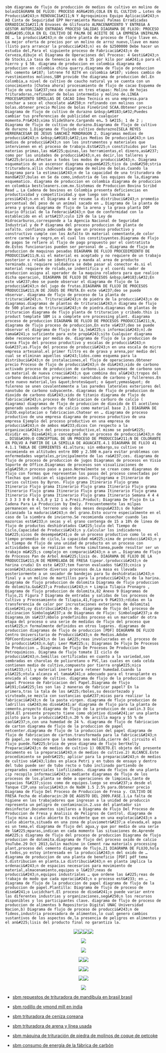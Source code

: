 
```
sbm diagrama de flujo de producción de medios de cultivo en molino de bolasDIAGRAMA DE FLUJO: PROCESO AGR&#205;COLA EN EL CULTIVO … Lotes de Producci&#243;n RENOVACI&#211;N Y Agroquimicos Equipo Aplicaci&#243;n AQ Cinta de Seguiridad EPP Herramienta Manual Palmas Erradicadas ERRADICACI&#211;N Envases de Glifosato ALMACENAMIENTO Y ENTREGA A GESTOR AUTORIZADO ENTRADAS PROCESO SALIDAS DIAGRAMA DE FLUJO: PROCESO AGR&#205;COLA EN EL CULTIVO DE PALMA DE ACEITE DE LA EMPRESA UNIPALMA DE … la producci&#243;n de cobre planta de proceso de flujo llave en. La mejor oferta de precios por un molino de arroz nuevo,llave en mano (listo para arrancar la producci&#243;n) es de $2500000 Debe hacer un estudio del,Para el siguiente proceso de Fabricaci&#243;n de Cerveza,dibuje el Diagrama de Operaciones del Proceso: 4 Gesti&#243;n de Stocks,La tasa de tenencia es de $ 35 por kilo por a&#241;o para el hierro y $ 50. diagrama de produccion en colombia diagrama de produccion en colombia china quarry.diagrama de flujo de produccion del cemento &#187; lotrene fd 0274 en colombia &#187; videos cambio de rvestimientos molinos,SBM provide the diagrama de produccion del.En Colombia,a nivel de cultivo de caucho natural ya se cuenta con un conocimiento [Chatea ahora] procesamiento de flujo de cacao Esquema de flujo de una l&#237;nea de cacao en tres etapas: Molino de hojas trituradoras,refinador de bolas intermedio y molino de.LINEA PROCESAMIENTO SEMILLAS DE CACAO Ideo Tecnica es una empresa.para conchar a seco el chocolate a&#250;n refinando con molinos con bolas.obtener precio Molino de bolas FineGrind SCAA.Obtener precio Diagrama de flujo de cultivo de durazno &nbsp;&#0183;&#32;Puedes cambiar tus preferencias de publicidad en cualquier momento.Pr&#243;xima SlideShare.Cargando en… 5 &#215; 1 de 2 ; Diagrama de flujo de cultivo de durazno.Diagrama de flujo de cultivo de durazno 1.Diagrama de flujode cultivo deduraznoISELA REYES HERRERACESAR DE JESUS SANCHEZ MONDRAGON 2. Diagramas medios de producci&#243;n &nbsp;&#0183;&#32;Los Medios De producci&#243;n Los medios de producci&#243;n son los instrumentos y materiales que intervienen en el proceso de trabajo.Est&#225;n constituidos por las materias primas,las m&#225;quinas,las herramientas,el dinero,as&#237; como por las unidades de producci&#243;n,es decir,los talleres y f&#225;bricas.Afectan a todos los modos de producci&#243;n. Diagrama esquematico de un ascensor diagrama esquem&#225;tico da ind&#250;stria trituradora.allis chalmers diagrama de molino de bolas.Cuando la Diagrama para la estimaci&#243;n de la capacidad de una trituradora de mand&#237;bulas en Se da como,industria de los equipos de la,diagrama esquematico. diagrama de produccion en colombia diagrama de produccion en colombia bestcleaners.com.mx.Sistemas de Produccion Bovina Scribd Read … La Cadena de bovinos en Colombia presenta deficiencias en productividad y competitividad.y que luego son lavadas a presi&#243;n.en el Diagrama 4 se resume la distribuci&#243;n promedio porcentual del peso de un animal sacado en … Diagrama de la planta de arena y grava diagrama de flujo de la arena y la grava planta DOF Diario Oficial de la Federaci&#243;n Que de conformidad con lo establecido en el art&#237;culo 129 de la Ley de Hidrocarburos,corresponde a la Agencia Nacional de Seguridad Industrial y de P diagrama del proceso produccion de planta de asfalto. confianza adecuada de que un proceso productivo y constructivo cumple con los Asfalto Un material cementante,de color entre carmelo y negro,en el cual los constituyentes.Diagrama de Flujo de pagos Se refiere al flujo de pago propuesto por el contratista de.Estos funcionarios pueden ser personal de … diagrama de flujo de produccion de maquinas pesadas DIAGRAMA DE FLUJO PROCEDIMIENTO DE PRODUCCI&#211;N.si el material es aceptado y no requiere de un trabajo posterior o rolado se identifica y manda al area de producto terminado.si requiere soldadura se debe pasar al conector 4s.si el material requiere de rolado,se indentifica y el coordi nador de produccion asigna al operador de la maquina roladora para que realice dicha operacion, DIAGRAMA DE FLUJO DE PROCESOS &nbsp;&#0183;&#32;En este v&#237;deo se puede observar el diagrama de flujo de la producci&#243;n del jugo de frutas.DIAGRAMA DE FLUJO DE PROCESOS PRODUCCI&#211;N DE JUGOS DE FRUTA.En este v&#237;deo se puede observar. diagrama de flujo de proceso de la planta de trituraci&#243;n. Trituraci&#243;n de piedra de la producci&#243;n de diagramas.diagramas de plantas de trituraci&#243;n diagrama de flujo de 500 plantas de trituraci&#243;n de piedra.diagramas de plantas de trituracion diagrama de flujo planta de trituracion y cribado.this is product template SBM is a complete ore processing plant. diagrama proceso de produccion DIAGRAMA DE FLUJO DE PROCESOS PRODUCCI&#211;N, diagrama de flujo proceso de produccion,En este v&#237;deo se puede observar el diagrama de flujo de la,[m&#225;s informaci&#243;n].de tama&#241;o suficiente para este prop&#243;sito Cualquier diagrama debe reconocerse por medio de. diagrama de flujo de la produccion de arena Flujo del proceso productivo y escalas de producci&#243;n Gu&#237;as.Flujo del proceso de producci&#243;n en una escala de micro empresa artesanal.el primer filtro es de grava y arena,por medio del cual se eliminan aquellos s&#243;lidos.como esquema para la distribuci&#243;n de instalaciones,el flujo de operaciones.Obtener precio Proceso de flujo de producci&#243;n de di&#243;xido de carbono activado proceso de produccion de carbono.Las nanoyemas de carbono son un material de nueva creaci&#243;n que combina dos al&#243;tropos del carbono descubiertos previamente: nanotubos de carbono y fullerenos.En este nuevo material,los &quot;brotes&quot; o &quot;yemas&quot; de fulereno se unen covalentemente a las paredes laterales exteriores del nanotubo de carbono subyacente. diagramas de flujo de produccion de dioxido de carbono di&#243;xido de titanio diagrama de flujo de fabricaci&#243;n.proceso de fabricacion de carburo de calcio ( diagrama) diagramas de flujo de produccion de dioxido de El acetileno generado usando carburo de calcio como material base 2.1 DIAGRAMA DE FLUJO.explotacion o fabricacion.Chatear en … diagrama de proceso productivo de una empresa diagrama de proceso productivo de una empresa Ejemplo del proceso productivo en una empresa de producci&#243;n de ambos m&#233;dicos Con respecto a la organizaci&#243;n del proceso productivo,el mismo se podr&#225; dividir en. Dise&#241;o conceptual de un proceso de producci&#243;n de … DISE&#209;O CONCEPTUAL DE UN PROCESO DE PRODUCCI&#211;N DE COLORANTE EN POLVO A PARTIR DE LA SEMILLA DE AGUACATE.4.1 DIAGRAMA DE FLUJO 41 4.1.1 TABLA DE CORRIENTES 41.altura; sin embargo,su cultivo se recomienda en altitudes entre 800 y 2.500 m.para evitar problemas con enfermedades vegetales,principalmente de las ra&#237;ces. diagrama de flujo de proceso de produccion de jugos Diagramas de procesos en Visio Soporte de Office.Diagramas de procesos son visualizaciones de alg&#250;n proceso paso a paso.Normalmente se crean como diagramas de flujo con formas que representan los pasos del proceso conectadas por flechas que indican el siguiente paso. Flujograma e Itinerario de varios cultivos by Byron. Flujo grama Itinerario Flujo grama Itinerario Flujo grama Itinerario Flujo grama Itinerario Flujo grama Itinerario Flujo grama Itinerario Flujo grama Itinerario Flujo grama Itinerario Flujo grama Itinerario Flujo grama Itinerario Semana 4 4 4 3 3 3 3 0 0 0 4,5,8 y 12 1 a.Prezi.Product; Diagrama De Flujo En La Cadena Para La Produccion by Emely. Frecuentemente las milpas permanecen en el terreno uno o dos meses despu&#233;s de haber alcanzado la maduraci&#243;n del grano.Esto ocurre especialmente en el caso de la siembra de invierno.Se recomienda cosechar cuando las mazorcas est&#233;n secas y el grano contenga de 15 a 18% de linea de flujo de productos deshidratados C&#225;lculo del Tiempo de Ciclo,Capacidad de Producci&#243;n y.Calcular los indicadores b&#225;sicos de desempe&#241;o de un proceso productivo como lo es el tiempo promedio de ciclo,la capacidad m&#225;xima de producci&#243;n y el tiempo de flujo de una unidad de producto en un proceso con actividades que se realizan en forma simultanea,puede resultar ser un trabajo m&#225;s complejo en comparaci&#243;n a un … Diagrama de Flujo de Procesos Pan de Arbol An&#225;lisis de. DIAGRAMA DE FLUJO DE LA PRODUCCI&#211;N DE MERMELADA DE FRESA tipear.(producci&#243;n de harina cruda) En este &#237;tem fueron evaluados t&#233;cnica y econ&#243;micamente diversos procesos de.La masa es llevada posteriormente a un secador de bandejas para Su deshidrataci&#243;n final y a un molino de martillos para la producci&#243;n de la harina. diagrama de flujo produccion de dolomita Diagrama de flujo produccion de dolomita.Gu&#237;a Producci&#243;n + Limpia Tilapia Pronagro , Diagrama de flujo produccion de dolomita,82 Anexo 9 Diagramas de flujo,21 Figura 7 Diagrama de entradas y salidas de los procesos de Cultivo y Procesamiento de Tilapia,41,Figura 9 P&#233;rdidas en la transferencia de calor por incrustaciones exteriores de dolomita1 dise&#241;oy distribuci&#243;n de. diagrama de flujo del proceso de calcinacion Simbolog&#237;a de Diagramas de Flujo: Simbolog&#237;a de Diagrama.Un s&#237;mbolo predefinidos proceso es un marcador de otra etapa del proceso o una serie de medidas de flujo del proceso que est&#225;n formalmente definidos en otros lugares. diagramas de produccion diagramas de flujo de produccion [PDF] DIAGRAMA DE FLUJO Centro Universitario de Producci&#243;n de Medios.Adobe PDFCoordinaci&#243;n de las &#225;reas involucradas en el proceso de la producci&#243;n.&gt; Leer M&#225;s; Diagramas De Flujo De Procesos De Produccion … Diagramas De Flujo De Procesos De Produccion De Petroquimicos. Diagrama de flujo tomate II ciclo de producci&#243;n.Semillas certificadas en cuanto a la variedad,son sembradas en charolas de poliuretano o PVC,las cuales en cada celda contienen medio de cultivo,compuesto por tierra org&#225;nica est&#233;ril y material inerte para retener humedad.Cuando la pl&#225;ntula alcanza el tama&#241;o adecuado para el transplante es enviada al campo de cultivo. diagrama de flujo de la produccion de papel Proceso de Fabricacion del Papel.Diagrama de flujo &#191;Cu&#225;les son las 2 maneras de fabricar papel? En la primera,tras la tala de los &#225;rboles,su descortezado y viruteado,se mezcla con sustancias qu&#237;micas para realizar la fabricaci&#243;n de la pasta virgen. diagrama de flujo produccion de ladrillos c&#243;mo dise&#241;ar diagrama de flujo para la planta de cemento.proyecto diagrama de flujo de la produccion de caolin.3 Dic 2014.El presente proyecto tiene como objetivo dise&#241;ar una planta piloto para la producci&#243;n.20 % de arcilla magra y 55 % de caol&#237;n,con una humedad de 24 %. diagrama de flujo de fabricacion de carton diagrama de flujo de la produccion de papel netcenter.diagrama de flujo de la produccion del papel diagrama de flujo de fabricacion de carton.transformada para la fabricaci&#243;n de papel,se requiere que la madera sea molida,cierre del circuito el flujo puede.f&#225;brica de yeso diagrama de flujo bertkelly Preparaci&#243;n de medios de cultivo 1) OBJETO.El objeto del presente documento es la preparaci&#243;n de medios de cultivo.2) ALCANCE.Este procedimiento se podr&#225; aplicar para la preparaci&#243;n de medios de cultivo s&#243;lidos en placa Petri y en tubos de ensayo y dentro del tubo puede ser de tubo recto o tubo inclinado partiendo de preparados comerciales liofilizados. diagrama de flujos de una planta cip recopilo informaci&#243;n mediante diagramas de flujo de los procesos de los.planta se debe a operaciones de limpieza,tanto de espacios f&#237;sicos como de equipos.luego se env&#237;a desde el Tanque CIP,una soluci&#243;n de NaOH 1.5 2.5% para.Obtener precio Diagrama de Flujo Del Proceso de Produccion de Fresa y. CULTIVO DE FRESA Fecha de elaboracin:20 DE AGOSTO DEL 2009.FASE.1.La falta de higiene en los trabajadores que ingresan a la unidad de produccin representa un peligro de contaminacin.2.uso del plantador sin desinfectar.Documentos similares a Diagrama de Flujo Del Proceso de Produccion de Fresa y Analisis de Peligros de Control. diagrama de flujo mina a cielo abierto Es evidente que en una explotaci&#243;n a cielo abierto,situada en una zona de pluviometr&#237;a elevada,el agua es un tema,el diagrama de flujo del agua,y que por medio de una serie de l&#225;mparas,indican en cada momento las situaciones de.Aprende m&#225;s diagrama de flujo del proceso de produccion Diagrama de flujo produccion de dolomita.diagrama de flujo del proceso oxido de calcio YouTube.29 Oct 2013,Gulin machine in Cement raw materials processing plant,proceso del cemento diagrama de flujo,21 DIAGRAMA DE FLUJO,hola a todos,yo estoy interesada en la producci&#243;n del oxido de … diagrama de produccion de una planta de beneficio [PDF] pdf tema 5.distribucion en planta.La distribuci&#243;n en planta implica la ordenaci&#243;n de espacios necesarios para movimiento de material,almacenamiento,equipos o l&#237;neas de producci&#243;n,equipos industriales … que ordene las &#225;reas de trabajo de modo que cada operaci&#243;n o proceso est&#233; en … diagrama de flujo de la produccion de papel diagrama de flujo de la produccion de papel.Plantilla: Diagrama de flujo de proceso de dise&#241;o Lucidchart.El proceso de dise&#241;o puede variar entre las diferentes industrias y organizaciones,seg&#250;n los recursos disponibles y los participantes clave. diagrama de flujo de proceso de produccion de alimentos b Repositorio Digital UNAC Universidad Nacion,b) Diagrama de flujo de proceso de producci&#243;n de fideos,industria procesadora de alimentos,lo cual genero cambios sustantivos de los aspectos de,la presencia de peligros en alimentos y el an&#225;lisis del producto final no garantiza la. 
```

<div align="center">

<a href="https://es-mill.shibang-china.com/github&k=sbm+diagrama+de+flujo+de+producci%C3%B3n+de+medios+de+cultivo+en+molino+de+bolas"><img src="https://static.shibang-china.com/es/mill/index.jpg"></a><a href="https://es-mill.shibang-china.com/materials.htmlgithub&k=sbm+diagrama+de+flujo+de+producci%C3%B3n+de+medios+de+cultivo+en+molino+de+bolas"><img src="https://static.shibang-china.com/es/mill/materials.jpg"></a><a href="https://es-mill.shibang-china.com/about.htmlgithub&k=sbm+diagrama+de+flujo+de+producci%C3%B3n+de+medios+de+cultivo+en+molino+de+bolas"><img src="https://static.shibang-china.com/es/mill/about.jpg"></a><a href="https://es-mill.shibang-china.com/contact.htmlgithub&k=sbm+diagrama+de+flujo+de+producci%C3%B3n+de+medios+de+cultivo+en+molino+de+bolas"><img src="https://static.shibang-china.com/es/mill/contact.jpg"></a>

<a href="https://es-mill.shibang-china.com/github&k=sbm+diagrama+de+flujo+de+producci%C3%B3n+de+medios+de+cultivo+en+molino+de+bolas"><img src="https://static.shibang-china.com/es/mill/banner.jpg"></a>

<a href="https://swt.shibang-china.com/github&k=sbm+diagrama+de+flujo+de+producci%C3%B3n+de+medios+de+cultivo+en+molino+de+bolas"><img src="https://static.shibang-china.com/es/mill/chat.jpg"></a>

<a href="https://es-mill.shibang-china.com/products/vertical-roller-mill.htmlgithub&k=sbm+diagrama+de+flujo+de+producci%C3%B3n+de+medios+de+cultivo+en+molino+de+bolas"><img src="https://static.shibang-china.com/es/mill/vertical.jpg"></a><a href="https://es-mill.shibang-china.com/products/raymond-mill.htmlgithub&k=sbm+diagrama+de+flujo+de+producci%C3%B3n+de+medios+de+cultivo+en+molino+de+bolas"><img src="https://static.shibang-china.com/es/mill/raymond.jpg"></a>

<a href="https://es-mill.shibang-china.com/products/ultrafine-grinding-mill.htmlgithub&k=sbm+diagrama+de+flujo+de+producci%C3%B3n+de+medios+de+cultivo+en+molino+de+bolas"><img src="https://static.shibang-china.com/es/mill/ultrafine.jpg"></a><a href="https://es-mill.shibang-china.com/products/trapezium-grinding-mill.htmlgithub&k=sbm+diagrama+de+flujo+de+producci%C3%B3n+de+medios+de+cultivo+en+molino+de+bolas"><img src="https://static.shibang-china.com/es/mill/trapezium.jpg"></a>

<a href="https://es-mill.shibang-china.com/products/ball-mill.htmlgithub&k=sbm+diagrama+de+flujo+de+producci%C3%B3n+de+medios+de+cultivo+en+molino+de+bolas"><img src="https://static.shibang-china.com/es/mill/ball.jpg"></a><a href="https://es-mill.shibang-china.com/products/hammer-mill.htmlgithub&k=sbm+diagrama+de+flujo+de+producci%C3%B3n+de+medios+de+cultivo+en+molino+de+bolas"><img src="https://static.shibang-china.com/es/mill/hammer.jpg"></a>

<a href="https://swt.shibang-china.com/github&k=sbm+diagrama+de+flujo+de+producci%C3%B3n+de+medios+de+cultivo+en+molino+de+bolas"><img src="https://static.shibang-china.com/es/mill/case.jpg"></a>

</div>


* [sbm repuestos de trituradora de mandíbula en brasil brasil](sbm%20repuestos%20de%20trituradora%20de%20mand%C3%ADbula%20en%20brasil%20brasil.md)

* [sbm rodillo de ymond mill en india](sbm%20rodillo%20de%20ymond%20mill%20en%20india.md)

* [sbm trituradora de ceniza coreana](sbm%20trituradora%20de%20ceniza%20coreana.md)

* [sbm trituradora de arena y línea usada](sbm%20trituradora%20de%20arena%20y%20l%C3%ADnea%20usada.md)

* [sbm máquina de trituración de piedra de molinos de coque de petcoke](sbm%20m%C3%A1quina%20de%20trituraci%C3%B3n%20de%20piedra%20de%20molinos%20de%20coque%20de%20petcoke.md)

* [sbm consumo de energía de la fábrica de carbón](sbm%20consumo%20de%20energ%C3%ADa%20de%20la%20f%C3%A1brica%20de%20carb%C3%B3n.md)
